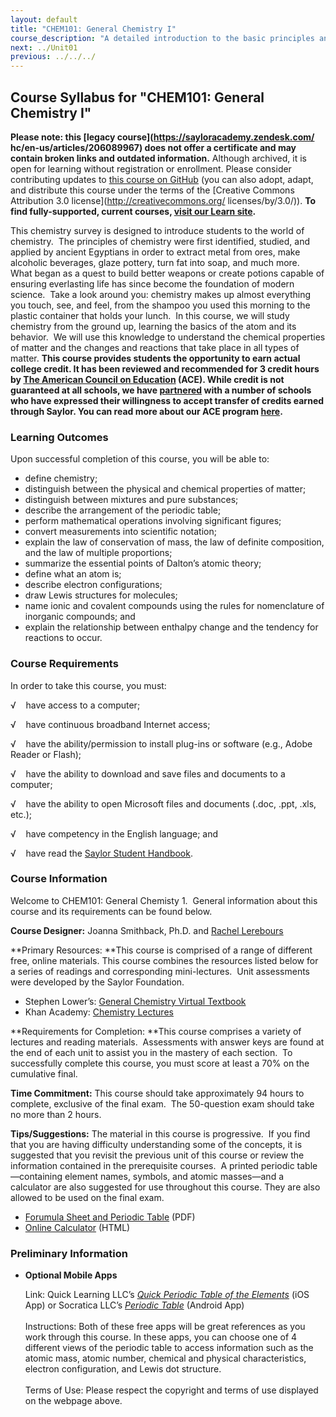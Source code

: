 ```yaml
---
layout: default
title: "CHEM101: General Chemistry I"
course_description: "A detailed introduction to the basic principles and methods of chemistry, which are the foundation to all subsequent chemistry courses. Surveys the metric system, scientific notation and significant figures, the atom and atomic theories, trends of the periodic table of the elements, bonding, molecular geometry, chemical formulas, stoichiometry, gas laws, thermochemistry, and thermodynamics."
next: ../Unit01
previous: ../../../
---
```

Course Syllabus for "CHEM101: General Chemistry I"
--------------------------------------------------

**Please note: this [legacy course](https://sayloracademy.zendesk.com/
hc/en-us/articles/206089967) does not offer a certificate and may contain 
broken links and outdated information.** Although archived, it is open 
for learning without registration or enrollment. Please consider contributing 
updates to [this course on GitHub](https://github.com/saylordotorg/course_chem101) 
(you can also adopt, adapt, and distribute this course under the terms of 
the [Creative Commons Attribution 3.0 license](http://creativecommons.org/
licenses/by/3.0/)). **To find fully-supported, current courses, [visit our 
Learn site](https://learn.saylor.org).**

This chemistry survey is designed to introduce students to the world of
chemistry.  The principles of chemistry were first identified, studied,
and applied by ancient Egyptians in order to extract metal from ores,
make alcoholic beverages, glaze pottery, turn fat into soap, and much
more.  What began as a quest to build better weapons or create potions
capable of ensuring everlasting life has since become the foundation of
modern science.  Take a look around you: chemistry makes up almost
everything you touch, see, and feel, from the shampoo you used this
morning to the plastic container that holds your lunch.  In this course,
we will study chemistry from the ground up, learning the basics of the
atom and its behavior.  We will use this knowledge to understand the
chemical properties of matter and the changes and reactions that take
place in all types of matter. **This course provides students the
opportunity to earn actual college credit. It has been reviewed and
recommended for 3 credit hours by [The American Council on
Education](http://www.acenet.edu/Pages/default.aspx) (ACE). While credit
is not guaranteed at all schools, we have
[partnered](http://www.saylor.org/partner-schools/) with a number of
schools who have expressed their willingness to accept transfer of
credits earned through Saylor. You can read more about our ACE program
[here](http://www.saylor.org/student-credit-pathways/ace/).**

### Learning Outcomes

Upon successful completion of this course, you will be able to:

-   define chemistry;         
-   distinguish between the physical and chemical properties of matter;
-   distinguish between mixtures and pure substances;
-   describe the arrangement of the periodic table;
-   perform mathematical operations involving significant figures;
-   convert measurements into scientific notation;
-   explain the law of conservation of mass, the law of definite
    composition, and the law of multiple proportions;
-   summarize the essential points of Dalton’s atomic theory;
-   define what an atom is;
-   describe electron configurations;
-   draw Lewis structures for molecules;
-   name ionic and covalent compounds using the rules for nomenclature
    of inorganic compounds; and
-   explain the relationship between enthalpy change and the tendency
    for reactions to occur.

### Course Requirements

In order to take this course, you must:  
  
 √    have access to a computer;  
  
 √    have continuous broadband Internet access;  
  
 √    have the ability/permission to install plug-ins or software (e.g.,
Adobe Reader or Flash);  
  
 √    have the ability to download and save files and documents to a
computer;  
  
 √    have the ability to open Microsoft files and documents (.doc,
.ppt, .xls, etc.);  
  
 √    have competency in the English language; and  
  
 √    have read the [Saylor Student
Handbook](http://www.saylor.org/site/wp-content/uploads/2012/05/Saylor-StudentHandbook.pdf).

### Course Information

Welcome to CHEM101: General Chemisty 1.  General information about this
course and its requirements can be found below.  
  
 **Course Designer:** Joanna Smithback, Ph.D. and [Rachel
Lerebours](http://www.saylor.org/faculty-h-n/#DrRachelLerebours)  
  
 **Primary Resources: **This course is comprised of a range of different
free, online materials. This course combines the resources listed below
for a series of readings and corresponding mini-lectures.  Unit
assessments were developed by the Saylor Foundation.

-   Stephen Lower’s: [General Chemistry Virtual
    Textbook](http://www.chem1.com/acad/webtext/virtualtextbook.html)
-   Khan Academy: [Chemistry
    Lectures](http://www.khanacademy.org/science/chemistry)

**Requirements for Completion: **This course comprises a variety of
lectures and reading materials.  Assessments with answer keys are found
at the end of each unit to assist you in the mastery of each section. 
To successfully complete this course, you must score at least a 70% on
the cumulative final.  
  
 **Time Commitment:** This course should take approximately 94 hours to
complete, exclusive of the final exam.  The 50-question exam should take
no more than 2 hours.  
  
 **Tips/Suggestions:** The material in this course is progressive.  If
you find that you are having difficulty understanding some of the
concepts, it is suggested that you revisit the previous unit of this
course or review the information contained in the prerequisite courses. 
A printed periodic table—containing element names, symbols, and atomic
masses—and a calculator are also suggested for use throughout this
course. They are also allowed to be used on the final exam.  

-   [Forumula Sheet and Periodic
    Table](http://www.saylor.org/site/wp-content/uploads/2014/07/CHEM101-Final-Exam-Formula-Sheet.pdf)
    (PDF)
-   [Online
    Calculator](http://easycalculation.com/embedded_basic-scientific-calculator.php) (HTML)

### Preliminary Information

-   **Optional Mobile Apps**

    Link: Quick Learning LLC’s [*Quick Periodic Table of the
    Elements*](https://itunes.apple.com/ua/app/quick-periodic-table-elements/id467937518?mt=8)
    (iOS App) or Socratica LLC’s [*Periodic
    Table*](https://play.google.com/store/apps/details?id=com.socratica.mobile.chemistry&hl=en)
    (Android App)  
        
     Instructions: Both of these free apps will be great references as
    you work through this course. In these apps, you can choose one of 4
    different views of the periodic table to access information such as
    the atomic mass, atomic number, chemical and physical
    characteristics, electron configuration, and Lewis dot structure.  
        
     Terms of Use: Please respect the copyright and terms of use
    displayed on the webpage above.


